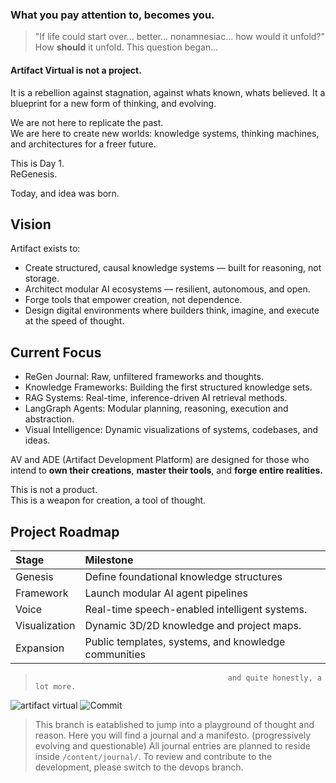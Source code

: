 
### What you pay attention to, becomes you.

> "If life could start over... better... nonamnesiac... how would it unfold?"
How **should** it unfold. This question began...

#### Artifact Virtual is not a project.  
It is a rebellion against stagnation, against whats known, whats believed. It a blueprint for a new form of thinking, and evolving.

We are not here to replicate the past.  
We are here to create new worlds: knowledge systems, thinking machines, and architectures for a freer future.

This is Day 1.  
ReGenesis.

Today, and idea was born.

## Vision

Artifact exists to:

- Create structured, causal knowledge systems — built for reasoning, not storage.
- Architect modular AI ecosystems — resilient, autonomous, and open.
- Forge tools that empower creation, not dependence.
- Design digital environments where builders think, imagine, and execute at the speed of thought.


## Current Focus

- ReGen Journal: Raw, unfiltered frameworks and thoughts.
- Knowledge Frameworks: Building the first structured knowledge sets.
- RAG Systems: Real-time, inference-driven AI retrieval methods.
- LangGraph Agents: Modular planning, reasoning, execution and abstraction.
- Visual Intelligence: Dynamic visualizations of systems, codebases, and ideas.



AV and ADE (Artifact Development Platform) are designed for those who intend to **own their creations**, 
**master their tools**, and 
**forge entire realities.**

This is not a product.  
This is a weapon for creation, a tool of thought.


## Project Roadmap

| Stage         | Milestone                                            
|:--------------|:-----------------------------------------------------|
| Genesis       | Define foundational knowledge structures             |
| Framework     | Launch modular AI agent pipelines                    |
| Voice         | Real-time speech-enabled intelligent systems.        |
| Visualization | Dynamic 3D/2D knowledge and project maps.            |
| Expansion     | Public templates, systems, and knowledge communities |
>                                                and quite honestly, a lot more.















![artifact virtual](https://img.shields.io/badge/artifact_virtual-FFFFFF?style=for-the-badge&logoColor=000000&labelColor=FFFFFF&color=FFFFFF)
![Commit](https://img.shields.io/badge/COMMIT.-000000?style=for-the-badge&logoColor=white&labelColor=000000&color=000000)





> This branch is eatablished to jump into a playground of thought and reason.
> Here you will find a journal and a manifesto. (progressively evolving and questionable)
> All journal entries are planned to reside inside `/content/journal/`.
> To review and contribute to the development, please switch to the devops branch.

